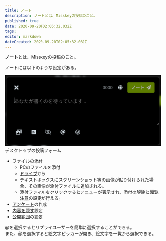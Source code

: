 ```yaml
---
title: ノート
description: ノートとは、Misskeyの投稿のこと。
published: true
date: 2020-09-20T02:05:32.032Z
tags: 
editor: markdown
dateCreated: 2020-09-20T02:05:32.032Z
---
```


**ノート**とは、Misskeyの投稿のこと。

ノートには以下のような設定がある。

![note_form.png](/function/note/note_form.png)
デスクトップの投稿フォーム

- ファイルの添付
  * PCのファイルを添付
  * [ドライブ](/drive)から
  * テキストボックスにスクリーンショット等の画像が貼り付けられた場合、その画像が添付ファイルに追加される。
  * 添付ファイルをクリックするとメニューが表示され、添付の解除と[閲覧注意](/nsfw)の設定が行える。
- [アンケート](/poll)の作成
- [内容を隠す](/cw)設定
- [公開範囲](/visibility)の設定

@を選択するとリプライユーザーを簡単に選択することができる。  
また、顔を選択すると絵文字ピッカーが開き、絵文字を一覧から選択できる。
